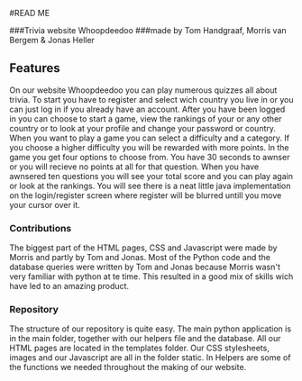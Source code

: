 #READ ME

###Trivia website Whoopdeedoo
###made by Tom Handgraaf, Morris van Bergem & Jonas Heller

## Features
On our website Whoopdeedoo you can play numerous quizzes all about trivia.
To start you have to register and select wich country you live in or you can just log in if you already have an account. After you have been logged in you can choose to start a game, view the rankings of your or any other country or to look at your profile and change your password or country. When you want to play a game you can select a difficulty and a category. If you choose a higher difficulty you will be rewarded with more points. In the game you get four options to choose from. You have 30 seconds to awnser or you will recieve no points at all for that question. When you have awnsered ten questions you will see your total score and you can play again or look at the rankings. You will see there is a neat little java implementation on the login/register screen where register will be blurred untill you move your cursor over it.

### Contributions
The biggest part of the HTML pages, CSS and Javascript were made by Morris and partly by Tom and Jonas. Most of the Python code and the database queries were written by Tom and Jonas because Morris wasn't very familiar with python at te time. This resulted in a good mix of skills wich have led to an amazing product.

### Repository
The structure of our repository is quite easy. The main python application is in the main folder, together with our helpers file and the database. All our HTML pages are located in the templates folder. Our CSS stylesheets, images and our Javascript are all in the folder static. In Helpers are some of the functions we needed throughout the making of our website.
